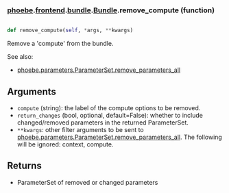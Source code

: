 ### [phoebe](phoebe.md).[frontend](phoebe.frontend.md).[bundle](phoebe.frontend.bundle.md).[Bundle](phoebe.frontend.bundle.Bundle.md).remove_compute (function)


```py

def remove_compute(self, *args, **kwargs)

```



Remove a 'compute' from the bundle.

See also:
* [phoebe.parameters.ParameterSet.remove_parameters_all](phoebe.parameters.ParameterSet.remove_parameters_all.md)

Arguments
----------
* `compute` (string): the label of the compute options to be removed.
* `return_changes` (bool, optional, default=False): whether to include
    changed/removed parameters in the returned ParameterSet.
* `**kwargs`: other filter arguments to be sent to
    [phoebe.parameters.ParameterSet.remove_parameters_all](phoebe.parameters.ParameterSet.remove_parameters_all.md).  The following
    will be ignored: context, compute.

Returns
-----------
* ParameterSet of removed or changed parameters

